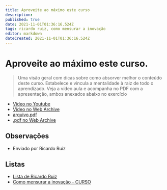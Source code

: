 ```yaml
---
title: Aproveite ao máximo este curso
description: 
published: true
date: 2021-11-01T01:36:16.524Z
tags: ricardo ruiz, como mensurar a inovação
editor: markdown
dateCreated: 2021-11-01T01:36:16.524Z
---
```


# Aproveite ao máximo este curso.
> Uma visão geral com dicas sobre como absorver melhor o conteúdo deste curso. Estabelece e vincula a mentalidade à raiz de todo o aprendizado. Veja a vídeo aula e acompanha no PDF com a apresentação, ambos anexados abaixo no exercício
- [Vídeo no Youtube](https://www.youtube.com/watch?v=uGXKRgp5jN4)
- [Vídeo no Web Archive](https://web.archive.org/web/20211019195033/https://www.youtube.com/watch?v=uGXKRgp5jN4)
- [arquivo.pdf](https://github.com/fonte-wiki/prototipando/raw/master/contribuicoes/ricardo-ruiz/como-mensurar-a-inovacao/aproveiteaomaximo.pdf)
- [.pdf no Web Archive](https://ia601407.us.archive.org/3/items/1.2_20211019/1.2.pdf)

## Observações
- Enviado por Ricardo Ruiz 

## Listas

- [Lista de Ricardo Ruiz](/listas/ricardo-ruiz)
- [Como mensurar a inovação - CURSO](/recursos/como-mensurar-a-inovacao-curso)